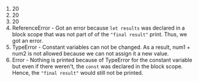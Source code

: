 1. 20
2. 20
3. 20
4. ReferenceError - Got an error because ```let results``` was declared in a block scope that was not part of of the  ```"final result"``` print. Thus, we got an error.
5. TypeError - Constant variables can not be changed. As a result, num1 + num2 is not allowed because we can not assign it a new value.
6. Error - Nothing is printed because of TypeError for the constant variable
but even if there weren't, the ```const``` was declared in the block scope. Hence, the ```"final result"``` would still not be printed. 

   